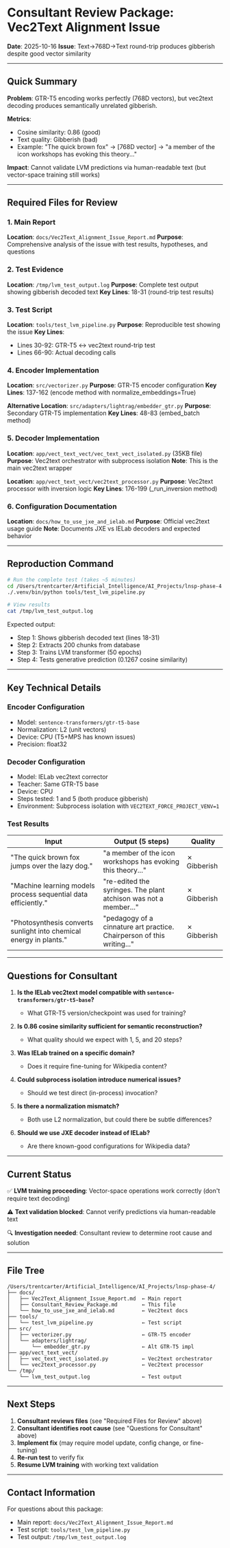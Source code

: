 # Consultant Review Package: Vec2Text Alignment Issue

**Date**: 2025-10-16
**Issue**: Text→768D→Text round-trip produces gibberish despite good vector similarity

---

## Quick Summary

**Problem**: GTR-T5 encoding works perfectly (768D vectors), but vec2text decoding produces semantically unrelated gibberish.

**Metrics**:
- Cosine similarity: 0.86 (good)
- Text quality: Gibberish (bad)
- Example: "The quick brown fox" → [768D vector] → "a member of the icon workshops has evoking this theory..."

**Impact**: Cannot validate LVM predictions via human-readable text (but vector-space training still works)

---

## Required Files for Review

### 1. Main Report
**Location**: `docs/Vec2Text_Alignment_Issue_Report.md`
**Purpose**: Comprehensive analysis of the issue with test results, hypotheses, and questions

### 2. Test Evidence
**Location**: `/tmp/lvm_test_output.log`
**Purpose**: Complete test output showing gibberish decoded text
**Key Lines**: 18-31 (round-trip test results)

### 3. Test Script
**Location**: `tools/test_lvm_pipeline.py`
**Purpose**: Reproducible test showing the issue
**Key Lines**:
- Lines 30-92: GTR-T5 ↔ vec2text round-trip test
- Lines 66-90: Actual decoding calls

### 4. Encoder Implementation
**Location**: `src/vectorizer.py`
**Purpose**: GTR-T5 encoder configuration
**Key Lines**: 137-162 (encode method with normalize_embeddings=True)

**Alternative Location**: `src/adapters/lightrag/embedder_gtr.py`
**Purpose**: Secondary GTR-T5 implementation
**Key Lines**: 48-83 (embed_batch method)

### 5. Decoder Implementation
**Location**: `app/vect_text_vect/vec_text_vect_isolated.py` (35KB file)
**Purpose**: Vec2text orchestrator with subprocess isolation
**Note**: This is the main vec2text wrapper

**Location**: `app/vect_text_vect/vec2text_processor.py`
**Purpose**: Vec2text processor with inversion logic
**Key Lines**: 176-199 (_run_inversion method)

### 6. Configuration Documentation
**Location**: `docs/how_to_use_jxe_and_ielab.md`
**Purpose**: Official vec2text usage guide
**Note**: Documents JXE vs IELab decoders and expected behavior

---

## Reproduction Command

```bash
# Run the complete test (takes ~5 minutes)
cd /Users/trentcarter/Artificial_Intelligence/AI_Projects/lnsp-phase-4
./.venv/bin/python tools/test_lvm_pipeline.py

# View results
cat /tmp/lvm_test_output.log
```

Expected output:
- Step 1: Shows gibberish decoded text (lines 18-31)
- Step 2: Extracts 200 chunks from database
- Step 3: Trains LVM transformer (50 epochs)
- Step 4: Tests generative prediction (0.1267 cosine similarity)

---

## Key Technical Details

### Encoder Configuration
- Model: `sentence-transformers/gtr-t5-base`
- Normalization: L2 (unit vectors)
- Device: CPU (T5+MPS has known issues)
- Precision: float32

### Decoder Configuration
- Model: IELab vec2text corrector
- Teacher: Same GTR-T5 base
- Device: CPU
- Steps tested: 1 and 5 (both produce gibberish)
- Environment: Subprocess isolation with `VEC2TEXT_FORCE_PROJECT_VENV=1`

### Test Results
| Input | Output (5 steps) | Quality |
|-------|------------------|---------|
| "The quick brown fox jumps over the lazy dog." | "a member of the icon workshops has evoking this theory..." | ✗ Gibberish |
| "Machine learning models process sequential data efficiently." | "re-edited the syringes. The plant atchison was not a member..." | ✗ Gibberish |
| "Photosynthesis converts sunlight into chemical energy in plants." | "pedagogy of a cinnature art practice. Chairperson of this writing..." | ✗ Gibberish |

---

## Questions for Consultant

1. **Is the IELab vec2text model compatible with `sentence-transformers/gtr-t5-base`?**
   - What GTR-T5 version/checkpoint was used for training?

2. **Is 0.86 cosine similarity sufficient for semantic reconstruction?**
   - What quality should we expect with 1, 5, and 20 steps?

3. **Was IELab trained on a specific domain?**
   - Does it require fine-tuning for Wikipedia content?

4. **Could subprocess isolation introduce numerical issues?**
   - Should we test direct (in-process) invocation?

5. **Is there a normalization mismatch?**
   - Both use L2 normalization, but could there be subtle differences?

6. **Should we use JXE decoder instead of IELab?**
   - Are there known-good configurations for Wikipedia data?

---

## Current Status

✅ **LVM training proceeding**: Vector-space operations work correctly (don't require text decoding)

⚠️ **Text validation blocked**: Cannot verify predictions via human-readable text

🔍 **Investigation needed**: Consultant review to determine root cause and solution

---

## File Tree

```
/Users/trentcarter/Artificial_Intelligence/AI_Projects/lnsp-phase-4/
├── docs/
│   ├── Vec2Text_Alignment_Issue_Report.md  ← Main report
│   ├── Consultant_Review_Package.md        ← This file
│   └── how_to_use_jxe_and_ielab.md         ← Vec2text docs
├── tools/
│   └── test_lvm_pipeline.py                ← Test script
├── src/
│   ├── vectorizer.py                       ← GTR-T5 encoder
│   └── adapters/lightrag/
│       └── embedder_gtr.py                 ← Alt GTR-T5 impl
├── app/vect_text_vect/
│   ├── vec_text_vect_isolated.py           ← Vec2text orchestrator
│   └── vec2text_processor.py               ← Vec2text processor
└── /tmp/
    └── lvm_test_output.log                 ← Test output
```

---

## Next Steps

1. **Consultant reviews files** (see "Required Files for Review" above)
2. **Consultant identifies root cause** (see "Questions for Consultant" above)
3. **Implement fix** (may require model update, config change, or fine-tuning)
4. **Re-run test** to verify fix
5. **Resume LVM training** with working text validation

---

## Contact Information

For questions about this package:
- Main report: `docs/Vec2Text_Alignment_Issue_Report.md`
- Test script: `tools/test_lvm_pipeline.py`
- Test output: `/tmp/lvm_test_output.log`
